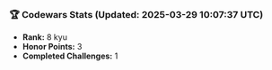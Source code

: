 ### 🏆 Codewars Stats (Updated: 2025-03-29 10:07:37 UTC)

- **Rank:** 8 kyu
- **Honor Points:** 3
- **Completed Challenges:** 1
